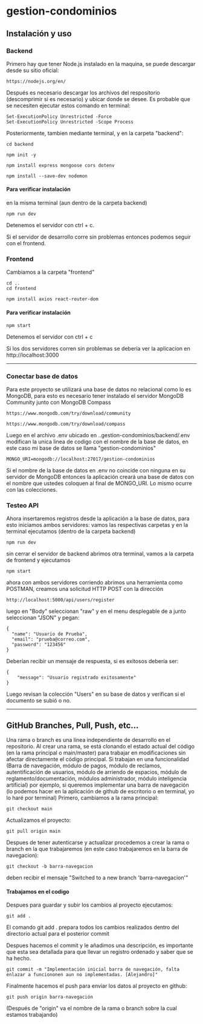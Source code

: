 # gestion-condominios
## Instalación y uso
### Backend
Primero hay que tener Node.js instalado en la maquina, se puede descargar desde su sitio oficial:
```
https://nodejs.org/en/
```
Después es necesario descargar los archivos del respositorio (descomprimir si es necesario) y ubicar donde se desee.
Es probable que se necesiten ejecutar estos comando en terminal:
```
Set-ExecutionPolicy Unrestricted -Force  
Set-ExecutionPolicy Unrestricted -Scope Process
```
Posteriormente, tambien mediante terminal, y en la carpeta "backend":
```
cd backend
```
```
npm init -y
```
```
npm install express mongoose cors dotenv
```
```
npm install --save-dev nodemon
```
#### Para verificar instalación 
en la misma terminal (aun dentro de la carpeta backend)
```
npm run dev
```
Detenemos el servidor con ctrl + c.

Si el servidor de desarrollo corre sin problemas entonces podemos seguir con el frontend.

### Frontend
Cambiamos a la carpeta "frontend"
```
cd ..
cd frontend
```

```
npm install axios react-router-dom
```
#### Para verificar instalación 
```
npm start
```
Detenemos el servidor con ctrl + c

Si los dos servidores corren sin problemas se debería ver la aplicacion en http://localhost:3000

---
### Conectar base de datos
Para este proyecto se utilizará una base de datos no relacional como lo es MongoDB, para esto es necesario tener instalado el servidor MongoDB Community junto con MongoDB Compass
```
https://www.mongodb.com/try/download/community
```
```
https://www.mongodb.com/try/download/compass
```
Luego en el archivo .env ubicado en ..gestion-condominios/backend/.env
modifican la unica linea de codigo con el nombre de la base de datos, en este caso mi base de datos se llama "gestion-condominios"
```
MONGO_URI=mongodb://localhost:27017/gestion-condominios
```
Si el nombre de la base de datos en .env no coincide con ninguna en su servidor de MongoDB entonces la aplicación creará una base de datos con el nombre que ustedes coloquen al final de MONGO_URI.
Lo mismo ocurre con las colecciones.

### Testeo API
Ahora insertaremos registros desde la aplicación a la base de datos, para esto iniciamos ambos servidores: vamos las respectivas carpetas y en la terminal ejecutamos
(dentro de la carpeta backend)
```
npm run dev
```
sin cerrar el servidor de backend abrimos otra terminal, vamos a la carpeta de frontend y ejecutamos
```
npm start
```

ahora con ambos servidores corriendo abrimos una herramienta como POSTMAN, creamos una solicitud HTTP POST con la dirección 
```
http://localhost:5000/api/users/register
```
luego en "Body" seleccionan "raw" y en el menu desplegable de a junto seleccionan "JSON" y pegan:
```
{
  "name": "Usuario de Prueba",
  "email": "prueba@correo.com",
  "password": "123456"
}
```
Deberían recibir un mensaje de respuesta, si es exitosos debería ser:
```
{
    "message": "Usuario registrado exitosamente"
}
```

Luego revisan la colección "Users" en su base de datos y verifican si el documento se subió o no.

---

## GitHub Branches, Pull, Push, etc...

Una rama o branch es una línea independiente de desarrollo en el repositorio. Al crear una rama, se está clonando el estado actual del código (en la rama principal o main/master) para trabajar en modificaciones sin afectar directamente el código principal.
Si trabajan en una funcionalidad (Barra de navegación, módulo de pagos, módulo de reclamos, autentificación de usuarios, módulo de arriendo de espacios, módulo de reglamento/documentación, módulos administrador, módulo inteligencia artificial)
por ejemplo, si queremos implementar una barra de navegación (lo podemos hacer en la aplicación de github de escritorio o en terminal, yo lo haré por terminal)
Primero, cambiamos a la rama principal:
```
git checkout main
```
Actualizamos el proyecto:
```
git pull origin main
```
Despues de tener autenticarse y actualizar procedemos a crear la rama o branch en la que trabajaremos (en este caso trabajaremos en la barra de navegacion):
```
git checkout -b barra-navegacion
```
deben recibir el mensaje "Switched to a new branch 'barra-navegacion'"
#### Trabajamos en el codigo
Despues para guardar y subir los cambios al proyecto ejecutamos:
```
git add .
```
El comando git add . prepara todos los cambios realizados dentro del directorio actual para el posterior commit

Despues hacemos el commit y le añadimos una descripción, es importante que esta sea detallada para que llevar un registro ordenado y saber que se ha hecho.
```
git commit -m "Implementación inicial barra de navegación, falta enlazar a funciononen aun no implementadas. [Alejandro]"
```
Finalmente hacemos el push para enviar los datos al proyecto en github:
```
git push origin barra-navegación
```
(Después de "origin" va el nombre de la rama o branch sobre la cual estamos trabajando)
